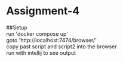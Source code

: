 # Assignment-4

##Setup  
run 'docker compose up'  
goto 'http://localhost:7474/browser/'  
copy past script and script2 into the browser  
run with intellij to see output  
